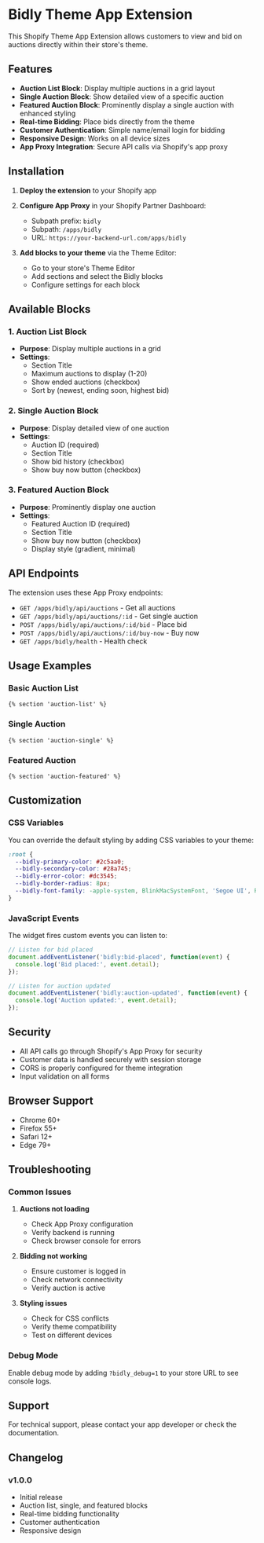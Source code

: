 # Bidly Theme App Extension

This Shopify Theme App Extension allows customers to view and bid on auctions directly within their store's theme.

## Features

- **Auction List Block**: Display multiple auctions in a grid layout
- **Single Auction Block**: Show detailed view of a specific auction
- **Featured Auction Block**: Prominently display a single auction with enhanced styling
- **Real-time Bidding**: Place bids directly from the theme
- **Customer Authentication**: Simple name/email login for bidding
- **Responsive Design**: Works on all device sizes
- **App Proxy Integration**: Secure API calls via Shopify's app proxy

## Installation

1. **Deploy the extension** to your Shopify app
2. **Configure App Proxy** in your Shopify Partner Dashboard:
   - Subpath prefix: `bidly`
   - Subpath: `/apps/bidly`
   - URL: `https://your-backend-url.com/apps/bidly`

3. **Add blocks to your theme** via the Theme Editor:
   - Go to your store's Theme Editor
   - Add sections and select the Bidly blocks
   - Configure settings for each block

## Available Blocks

### 1. Auction List Block
- **Purpose**: Display multiple auctions in a grid
- **Settings**:
  - Section Title
  - Maximum auctions to display (1-20)
  - Show ended auctions (checkbox)
  - Sort by (newest, ending soon, highest bid)

### 2. Single Auction Block
- **Purpose**: Display detailed view of one auction
- **Settings**:
  - Auction ID (required)
  - Section Title
  - Show bid history (checkbox)
  - Show buy now button (checkbox)

### 3. Featured Auction Block
- **Purpose**: Prominently display one auction
- **Settings**:
  - Featured Auction ID (required)
  - Section Title
  - Show buy now button (checkbox)
  - Display style (gradient, minimal)

## API Endpoints

The extension uses these App Proxy endpoints:

- `GET /apps/bidly/api/auctions` - Get all auctions
- `GET /apps/bidly/api/auctions/:id` - Get single auction
- `POST /apps/bidly/api/auctions/:id/bid` - Place bid
- `POST /apps/bidly/api/auctions/:id/buy-now` - Buy now
- `GET /apps/bidly/health` - Health check

## Usage Examples

### Basic Auction List
```liquid
{% section 'auction-list' %}
```

### Single Auction
```liquid
{% section 'auction-single' %}
```

### Featured Auction
```liquid
{% section 'auction-featured' %}
```

## Customization

### CSS Variables
You can override the default styling by adding CSS variables to your theme:

```css
:root {
  --bidly-primary-color: #2c5aa0;
  --bidly-secondary-color: #28a745;
  --bidly-error-color: #dc3545;
  --bidly-border-radius: 8px;
  --bidly-font-family: -apple-system, BlinkMacSystemFont, 'Segoe UI', Roboto, sans-serif;
}
```

### JavaScript Events
The widget fires custom events you can listen to:

```javascript
// Listen for bid placed
document.addEventListener('bidly:bid-placed', function(event) {
  console.log('Bid placed:', event.detail);
});

// Listen for auction updated
document.addEventListener('bidly:auction-updated', function(event) {
  console.log('Auction updated:', event.detail);
});
```

## Security

- All API calls go through Shopify's App Proxy for security
- Customer data is handled securely with session storage
- CORS is properly configured for theme integration
- Input validation on all forms

## Browser Support

- Chrome 60+
- Firefox 55+
- Safari 12+
- Edge 79+

## Troubleshooting

### Common Issues

1. **Auctions not loading**
   - Check App Proxy configuration
   - Verify backend is running
   - Check browser console for errors

2. **Bidding not working**
   - Ensure customer is logged in
   - Check network connectivity
   - Verify auction is active

3. **Styling issues**
   - Check for CSS conflicts
   - Verify theme compatibility
   - Test on different devices

### Debug Mode

Enable debug mode by adding `?bidly_debug=1` to your store URL to see console logs.

## Support

For technical support, please contact your app developer or check the documentation.

## Changelog

### v1.0.0
- Initial release
- Auction list, single, and featured blocks
- Real-time bidding functionality
- Customer authentication
- Responsive design
